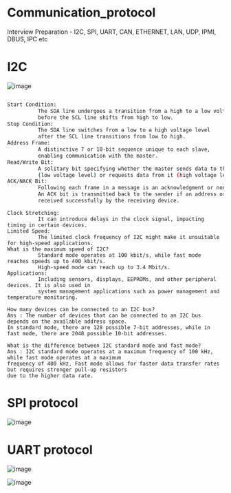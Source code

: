 # Communication_protocol
Interview Preparation - I2C, SPI, UART, CAN, ETHERNET, LAN, UDP, IPMI, DBUS, IPC etc

# I2C
![image](https://github.com/user-attachments/assets/489ce3cd-cb04-4020-8ec8-0ccc26874612)
``` bash

Start Condition:
          The SDA line undergoes a transition from a high to a low voltage level
          before the SCL line shifts from high to low.
Stop Condition:
          The SDA line switches from a low to a high voltage level
          after the SCL line transitions from low to high.
Address Frame:
          A distinctive 7 or 10-bit sequence unique to each slave,
          enabling communication with the master.
Read/Write Bit:
          A solitary bit specifying whether the master sends data to the slave
          (low voltage level) or requests data from it (high voltage level).
ACK/NACK Bit:
          Following each frame in a message is an acknowledgment or non-acknowledgment bit.
          An ACK bit is transmitted back to the sender if an address or data frame was
          received successfully by the receiving device.

```
``` questions
Clock Stretching:
          It can introduce delays in the clock signal, impacting timing in certain devices.
Limited Speed:
          The limited clock frequency of I2C might make it unsuitable for high-speed applications.
What is the maximum speed of I2C?
          Standard mode operates at 100 kbit/s, while fast mode reaches speeds up to 400 kbit/s.
          High-speed mode can reach up to 3.4 Mbit/s.
Applications:
          Including sensors, displays, EEPROMs, and other peripheral devices. It is also used in
          system management applications such as power management and temperature monitoring.
```
```
How many devices can be connected to an I2C bus?
Ans : The number of devices that can be connected to an I2C bus depends on the available address space.
In standard mode, there are 128 possible 7-bit addresses, while in fast mode, there are 2048 possible 10-bit addresses.

```
```
What is the difference between I2C standard mode and fast mode?
Ans : I2C standard mode operates at a maximum frequency of 100 kHz, while fast mode operates at a maximum
frequency of 400 kHz. Fast mode allows for faster data transfer rates but requires stronger pull-up resistors
due to the higher data rate.
```
# SPI protocol

![image](https://github.com/user-attachments/assets/c18d1b23-5fba-45dc-91e4-bef4a029a0d4)


# UART protocol
![image](https://github.com/user-attachments/assets/3fd66942-2905-487d-b0b4-435b64438c9d)

![image](https://github.com/user-attachments/assets/46243c57-c4db-4571-bbaf-fc7fe70a337f)

